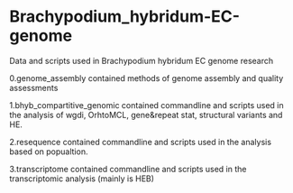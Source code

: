 # Brachypodium_hybridum-EC-genome
Data and scripts used in Brachypodium hybridum EC genome research

0.genome_assembly contained methods of genome assembly and quality assessments

1.bhyb_compartitive_genomic contained commandline and scripts used in the analysis of wgdi, OrhtoMCL, gene&repeat stat, structural variants and HE.

2.resequence contained commandline and scripts used in the analysis based on popualtion.

3.transcriptome contained commandline and scripts used in the transcriptomic analysis (mainly is HEB)
